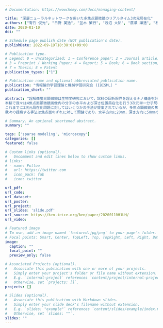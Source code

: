```yaml
---
# Documentation: https://wowchemy.com/docs/managing-content/

title: "深層ニューラルネットワークを用いた多焦点顕微鏡のリアルタイム3次元局在化"
authors: ["有竹 俊光", "日野 英逸", "並木 繁行", "浅沼 大祐", "廣瀬 謙造", "村田 昇"]
date: 2020-01-10
doi: ""

# Schedule page publish date (NOT publication's date).
publishDate: 2022-09-19T18:38:01+09:00

# Publication type.
# Legend: 0 = Uncategorized; 1 = Conference paper; 2 = Journal article;
# 3 = Preprint / Working Paper; 4 = Report; 5 = Book; 6 = Book section;
# 7 = Thesis; 8 = Patent
publication_types: ["1"]

# Publication name and optional abbreviated publication name.
publication: "情報論的学習理論と機械学習研究会 (IBISML) "
publication_short: ""

abstract: "超解像蛍光顕微鏡は生物学研究において，試料の回折限界を超えるナノ構造を計測するために広く用いられている．
本稿で我々は4焦点面顕微鏡画像内の分子の水平および深さ位置局在化を行う3次元単一分子局在化問題を，深層ニューラルネットワーク（DNN）によって扱う．
これまでに3次元局在化問題に対してはいくつかの手法が提案されているが，多焦点顕微鏡の焦点面に水平のずれが含まれる場合これらの手法は精度が悪化する．
我々の提案する手法は焦点面のずれに対して頑健であり，水平方向に20nm，深さ方向に50nmの精度でリアルタイムに分子位置の推定が可能である． "

# Summary. An optional shortened abstract.
summary: ""

tags: ['sparse modeling', 'microscopy']
categories: []
featured: false

# Custom links (optional).
#   Uncomment and edit lines below to show custom links.
# links:
# - name: Follow
#   url: https://twitter.com
#   icon_pack: fab
#   icon: twitter

url_pdf:
url_code:
url_dataset:
url_poster:
url_project:
url_slides: 'slide.pdf'
url_source: https://ken.ieice.org/ken/paper/20200110H1UH/
url_video:

# Featured image
# To use, add an image named `featured.jpg/png` to your page's folder. 
# Focal points: Smart, Center, TopLeft, Top, TopRight, Left, Right, BottomLeft, Bottom, BottomRight.
image:
  caption: ""
  focal_point: ""
  preview_only: false

# Associated Projects (optional).
#   Associate this publication with one or more of your projects.
#   Simply enter your project's folder or file name without extension.
#   E.g. `internal-project` references `content/project/internal-project/index.md`.
#   Otherwise, set `projects: []`.
projects: []

# Slides (optional).
#   Associate this publication with Markdown slides.
#   Simply enter your slide deck's filename without extension.
#   E.g. `slides: "example"` references `content/slides/example/index.md`.
#   Otherwise, set `slides: ""`.
slides: ""
---
```

